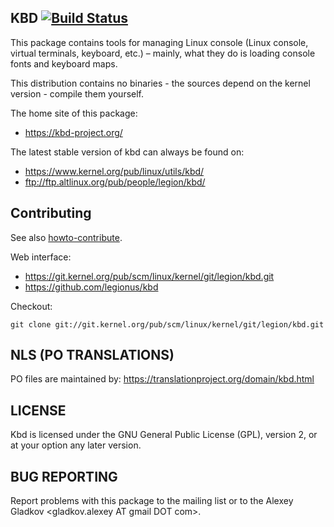 KBD [![Build Status](https://travis-ci.org/legionus/kbd.svg?branch=master)](https://travis-ci.org/legionus/kbd)
---

This package contains tools for managing Linux console (Linux console, virtual
terminals, keyboard, etc.) – mainly, what they do is loading console fonts and
keyboard maps.

This distribution contains no binaries - the sources depend on the kernel
version - compile them yourself.

The home site of this package:
 * https://kbd-project.org/

The latest stable version of kbd can always be found on:
 * https://www.kernel.org/pub/linux/utils/kbd/
 * ftp://ftp.altlinux.org/pub/people/legion/kbd/


Contributing
------------

See also [howto-contribute](docs/process/howto-contribute.md).

Web interface:
 * https://git.kernel.org/pub/scm/linux/kernel/git/legion/kbd.git
 * https://github.com/legionus/kbd

Checkout:
```
git clone git://git.kernel.org/pub/scm/linux/kernel/git/legion/kbd.git
```


NLS (PO TRANSLATIONS)
---------------------

PO files are maintained by:
https://translationproject.org/domain/kbd.html


LICENSE
-------

Kbd is licensed under the GNU General Public License (GPL), version 2, or at
your option any later version.


BUG REPORTING
-------------

Report problems with this package to the mailing list or
to the Alexey Gladkov <gladkov.alexey AT gmail DOT com>.
